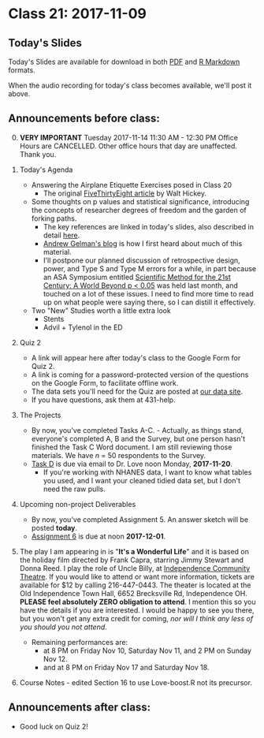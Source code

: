 # Class 21: 2017-11-09

## Today's Slides

Today's Slides are available for download in both [PDF](https://github.com/THOMASELOVE/431slides/blob/master/class_21/431_2017_class-21-slides.pdf) and [R Markdown](https://github.com/THOMASELOVE/431slides/blob/master/class_21/431_2017_class-21-slides.Rmd) formats. 

When the audio recording for today's class becomes available, we'll post it above.

## Announcements before class:

0. **VERY IMPORTANT** Tuesday 2017-11-14 11:30 AM - 12:30 PM Office Hours are CANCELLED. Other office hours that day are unaffected. Thank you.

1. Today's Agenda
    - Answering the Airplane Etiquette Exercises posed in Class 20
        - The original [FiveThirtyEight article](https://fivethirtyeight.com/features/airplane-etiquette-recline-seat/) by Walt Hickey.
    - Some thoughts on p values and statistical significance, introducing the concepts of researcher degrees of freedom and the garden of forking paths.
        - The key references are linked in today's slides, also described in detail [here](https://github.com/THOMASELOVE/RCR2017).
        - [Andrew Gelman's blog](http://andrewgelman.com/) is how I first heard about much of this material.
        - I'll postpone our planned discussion of retrospective design, power, and Type S and Type M errors for a while, in part because an ASA Symposium entitled [Scientific Method for the 21st Century: A World Beyond p < 0.05](https://ww2.amstat.org/meetings/ssi/2017/onlineprogram/Program.cfm) was held last month, and touched on a lot of these issues. I need to find more time to read up on what people were saying there, so I can distill it effectively.
    - Two "New" Studies worth a little extra look
        - Stents
        - Advil + Tylenol in the ED

2. Quiz 2
    - A link will appear here after today's class to the Google Form for Quiz 2.
    - A link is coming for a password-protected version of the questions on the Google Form, to facilitate offline work.
    - The data sets you'll need for the Quiz are posted at [our data site](https://github.com/thomaselove/431data).
    - If you have questions, ask them at 431-help.

3. The Projects
     - By now, you've completed Tasks A-C.
            - Actually, as things stand, everyone's completed A, B and the Survey, but one person hasn't finished the Task C Word document. I am still reviewing those materials. We have *n* = 50 respondents to the Survey.
     - [Task D](https://github.com/THOMASELOVE/431project/tree/master/TaskD) is due via email to Dr. Love noon Monday, **2017-11-20**.
        - If you're working with NHANES data, I want to know what tables you used, and I want your cleaned tidied data set, but I don't need the raw pulls.

4. Upcoming non-project Deliverables
    - By now, you've completed Assignment 5. An answer sketch will be posted **today**.
    - [Assignment 6](https://github.com/THOMASELOVE/431homework/blob/master/431-2017_assignment-6.md) is due at noon **2017-12-01**.

5. The play I am appearing in is "**It's a Wonderful Life**" and it is based on the holiday film directed by Frank Capra, starring Jimmy Stewart and Donna Reed. I play the role of Uncle Billy, at [Independence Community Theatre](http://www.independencetheatre.org/). If you would like to attend or want more information, tickets are available for $12 by calling 216-447-0443. The theater is located at the Old Independence Town Hall, 6652 Brecksville Rd, Independence OH. **PLEASE feel absolutely ZERO obligation to attend**. I mention this so you have the details if you are interested. I would be happy to see you there, but you won't get any extra credit for coming, *nor will I think any less of you should you not attend*.
    - Remaining performances are:
        - at 8 PM on Friday Nov 10, Saturday Nov 11, and 2 PM on Sunday Nov 12.
        - and at 8 PM on Friday Nov 17 and Saturday Nov 18.

6. Course Notes - edited Section 16 to use Love-boost.R not its precursor.

## Announcements after class:

- Good luck on Quiz 2!
